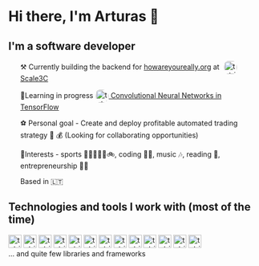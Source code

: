  
# Hi there, I'm Arturas 👋
## I'm a software developer
<li style="list-style-type:none">
    <ul><div>⚒ Currently building the backend for <a href="https://share.howareyoureally.org">howareyoureally.org</a> at <a href="https://scale3c.com"><img alt="tutris | Scale3C " style="padding:0 5px;vertical-align:middle;border-radius:15px" width="26px" src="https://avatars0.githubusercontent.com/u/46576313?s=400&u=d19597751084ba5a2ef4efbfa53460004dd960d3&v=4"/>Scale3C</a></ul>
    <ul> 🌱Learning in progress<a href="https://www.coursera.org/learn/convolutional-neural-networks-tensorflow"><img alt="tutris | coursera" style="vertical-align:middle;border-radius:15px;padding:0 0 0 5px;"  width="26px" src="https://cdn.jsdelivr.net/npm/simple-icons@3.4.0/icons/coursera.svg" /> Convolutional Neural Networks in TensorFlow</a></ul>
    <ul> ⚽ Personal goal - Create and deploy profitable automated trading strategy 🤖 💰 (Looking for collaborating opportunities)</ul>
    <ul>🧠Interests - sports 🥋🏋️‍♀️🏃‍♂️🚲, coding 👩‍💻, music 🎶, reading 📖, entrepreneurship 👨‍🎤</ul>
    <ul>Based in 🇱🇹</ul>
</li>

## Technologies and tools I work with (most of the time)

<img alt="tutris | amazonaws " width="26px" src="https://cdn.jsdelivr.net/npm/simple-icons@3.4.0/icons/amazonaws.svg" />
<img alt="tutris | visualstudiocode" width="26px" src="https://cdn.jsdelivr.net/npm/simple-icons@3.4.0/icons/visualstudiocode.svg" />
<img alt="tutris | git" width="26px" src="https://cdn.jsdelivr.net/npm/simple-icons@3.4.0/icons/git.svg" />
<img alt="tutris | node-dot-js" width="26px" src="https://cdn.jsdelivr.net/npm/simple-icons@3.4.0/icons/node-dot-js.svg" />
<img alt="tutris | typescript" width="26px" src="https://cdn.jsdelivr.net/npm/simple-icons@3.4.0/icons/typescript.svg" />
<img alt="tutris | trello" width="26px" src="https://cdn.jsdelivr.net/npm/simple-icons@3.4.0/icons/trello.svg" />
<img alt="tutris | google" width="26px" src="https://cdn.jsdelivr.net/npm/simple-icons@3.4.0/icons/google.svg" />
<img  alt="tutris | github" width="26px" src="https://cdn.jsdelivr.net/npm/simple-icons@3.4.0/icons/github.svg" />
<img  alt="tutris | gitlab" width="26px" src="https://cdn.jsdelivr.net/npm/simple-icons@3.4.0/icons/gitlab.svg" />
<img  alt="tutris | postgresql" width="26px" src="https://cdn.jsdelivr.net/npm/simple-icons@3.4.0/icons/postgresql.svg" />
<img  alt="tutris | html5" width="26px" src="https://cdn.jsdelivr.net/npm/simple-icons@3.4.0/icons/html5.svg" />
<img  alt="tutris | react" width="26px" src="https://cdn.jsdelivr.net/npm/simple-icons@3.4.0/icons/react.svg" />
<img alt="tutris | toggl" width="26px" src="https://cdn.jsdelivr.net/npm/simple-icons@3.4.0/icons/toggl.svg" />
</br>
... and quite few libraries and frameworks
</br>

[hyar]: https://share.howareyoureally.org
[coursera]: https://www.coursera.org/learn/convolutional-neural-networks-tensorflow/]
[scale3C]: https://scale3c.com
